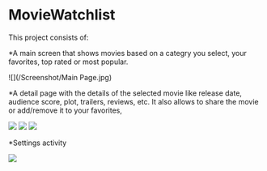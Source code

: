 # MovieWatchlist

This project consists of:

*A main screen that shows movies based on a categry you select, your favorites, top rated or most popular.

![](/Screenshot/Main Page.jpg)

*A detail page with the details of the selected movie like release date, audience score, plot, trailers, reviews, etc. It also allows to share the movie or add/remove it to your favorites, 

![](/Screenshot/DetailPoster.jpg)
![](/Screenshot/Detail1.jpg)
![](/Screenshot/Detail2.jpg)


*Settings activity 

![](/Screenshot/Settings.jpg)
